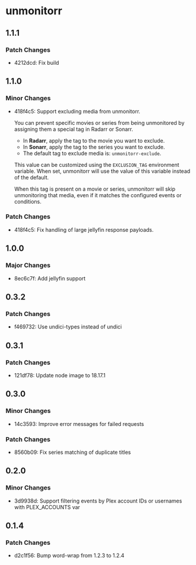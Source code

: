 # unmonitorr

## 1.1.1

### Patch Changes

- 4212dcd: Fix build

## 1.1.0

### Minor Changes

- 418f4c5: Support excluding media from unmonitorr.

  You can prevent specific movies or series from being unmonitored by assigning them a special tag in Radarr or Sonarr.

  - In **Radarr**, apply the tag to the movie you want to exclude.
  - In **Sonarr**, apply the tag to the series you want to exclude.
  - The default tag to exclude media is: `unmonitorr-exclude`.

  This value can be customized using the `EXCLUSION_TAG` environment variable. When set, unmonitorr will use the value of this variable instead of the default.

  When this tag is present on a movie or series, unmonitorr will skip unmonitoring that media, even if it matches the configured events or conditions.

### Patch Changes

- 418f4c5: Fix handling of large jellyfin response payloads.

## 1.0.0

### Major Changes

- 8ec6c7f: Add jellyfin support

## 0.3.2

### Patch Changes

- f469732: Use undici-types instead of undici

## 0.3.1

### Patch Changes

- 121df78: Update node image to 18.17.1

## 0.3.0

### Minor Changes

- 14c3593: Improve error messages for failed requests

### Patch Changes

- 8560b09: Fix series matching of duplicate titles

## 0.2.0

### Minor Changes

- 3d9938d: Support filtering events by Plex account IDs or usernames with PLEX_ACCOUNTS var

## 0.1.4

### Patch Changes

- d2c1f56: Bump word-wrap from 1.2.3 to 1.2.4
